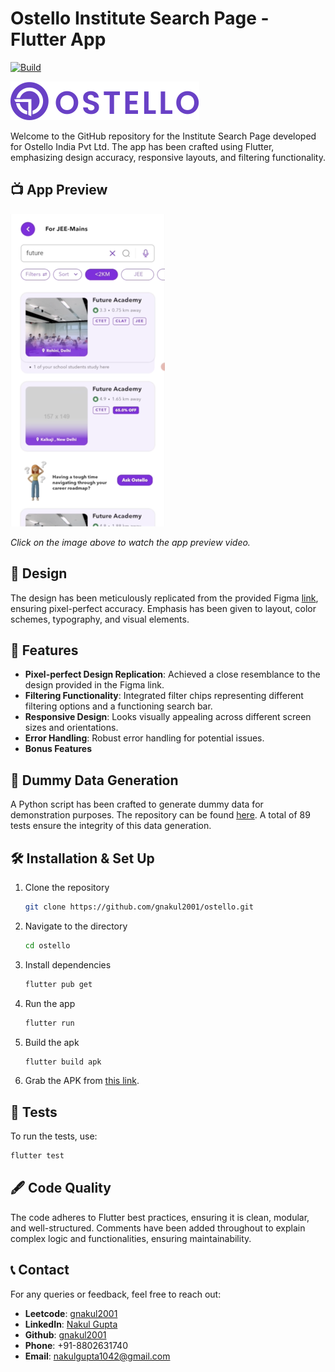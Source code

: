 # Ostello Institute Search Page - Flutter App

[![Build](https://github.com/gnakul2001/ostello/actions/workflows/build.yml/badge.svg)](https://github.com/gnakul2001/ostello/actions/workflows/build.yml)


![Ostello Banner](assets_github/ostello-logo.svg)

Welcome to the GitHub repository for the Institute Search Page developed for Ostello India Pvt Ltd. The app has been crafted using Flutter, emphasizing design accuracy, responsive layouts, and filtering functionality.

## 📺 App Preview

[![App Preview](assets_github/screenshot_1.png)](https://youtu.be/qc_gQ6Z2TLc)

*Click on the image above to watch the app preview video.*

## 🎨 Design

The design has been meticulously replicated from the provided Figma [link](https://www.figma.com/file/Q8cV4ecTgEyXvVPOwYzr3M/Ostello-Figma?type=design&node-id=0%3A1&mode=design&t=rMcssldIdkrMX2yk-1), ensuring pixel-perfect accuracy. Emphasis has been given to layout, color schemes, typography, and visual elements.

## 🚀 Features

- **Pixel-perfect Design Replication**: Achieved a close resemblance to the design provided in the Figma link.
- **Filtering Functionality**: Integrated filter chips representing different filtering options and a functioning search bar.
- **Responsive Design**: Looks visually appealing across different screen sizes and orientations.
- **Error Handling**: Robust error handling for potential issues.
- **Bonus Features**

## 📜 Dummy Data Generation

A Python script has been crafted to generate dummy data for demonstration purposes. The repository can be found [here](https://github.com/gnakul2001/ostello-python-dummy-data). A total of 89 tests ensure the integrity of this data generation.

## 🛠️ Installation & Set Up

1. Clone the repository
   ```sh
   git clone https://github.com/gnakul2001/ostello.git
   ```

2. Navigate to the directory
   ```sh
   cd ostello
   ```

3. Install dependencies
   ```sh
   flutter pub get
   ```

4. Run the app
   ```sh
   flutter run
   ```

5. Build the apk
   ```sh
   flutter build apk
   ```

6. Grab the APK from [this link](/assets_github/app-release.apk).

## 🧪 Tests

To run the tests, use:
```sh
flutter test
```

## 🖋️ Code Quality

The code adheres to Flutter best practices, ensuring it is clean, modular, and well-structured. Comments have been added throughout to explain complex logic and functionalities, ensuring maintainability.

## 📞 Contact

For any queries or feedback, feel free to reach out:

- **Leetcode**: [gnakul2001](http://leetcode.com/gnakul2001)
- **LinkedIn**: [Nakul Gupta](http://linkedin.com/in/thenakulgupta)
- **Github**: [gnakul2001](http://github.com/gnakul2001)
- **Phone**: +91-8802631740
- **Email**: nakulgupta1042@gmail.com
